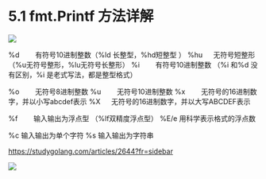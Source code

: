 # 5.1 fmt.Printf 方法详解

![](http://image.iswbm.com/20200607145423.png)

%d 　　有符号10进制整数（%ld 长整型，%hd短整型 ）
%hu 　 无符号短整形（%u无符号整形，%lu无符号长整形）
%i 　　有符号10进制整数 （%i 和%d 没有区别，%i 是老式写法，都是整型格式）

%o 　　无符号8进制整数
%u 　　无符号10进制整数
%x 　　无符号的16进制数字，并以小写abcdef表示
%X 　  无符号的16进制数字，并以大写ABCDEF表示

%f　　  输入输出为浮点型 （%lf双精度浮点型）
%E/e   用科学表示格式的浮点数

%c      输入输出为单个字符
%s      输入输出为字符串



https://studygolang.com/articles/2644?fr=sidebar



![](http://image.iswbm.com/20200607174235.png)